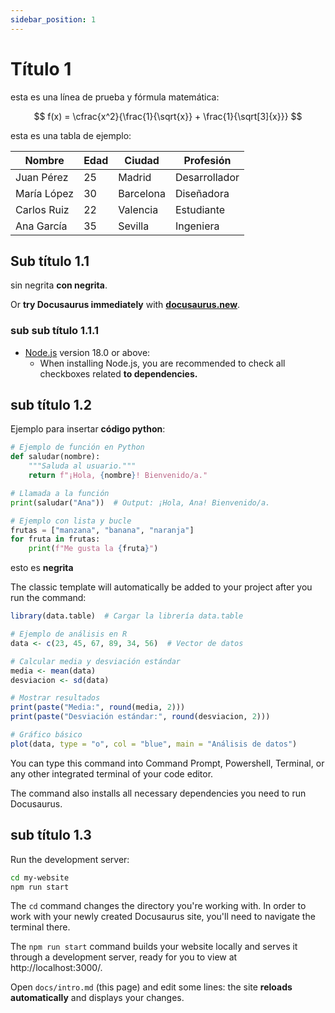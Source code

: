 ```yaml
---
sidebar_position: 1
---
```


# Título 1

esta es una línea de prueba y fórmula matemática:

$$
f(x) = \cfrac{x^2}{\frac{1}{\sqrt{x}} + \frac{1}{\sqrt[3]{x}}}
$$

esta es una tabla de ejemplo:

| Nombre     | Edad | Ciudad       | Profesión      |
|------------|------|--------------|----------------|
| Juan Pérez | 25   | Madrid       | Desarrollador  |
| María López| 30   | Barcelona    | Diseñadora     |
| Carlos Ruiz| 22   | Valencia     | Estudiante     |
| Ana García | 35   | Sevilla      | Ingeniera      |



## Sub título 1.1

sin negrita **con negrita**.

Or **try Docusaurus immediately** with **[docusaurus.new](https://docusaurus.new)**.

### sub sub título 1.1.1

- [Node.js](https://nodejs.org/en/download/) version 18.0 or above:
  - When installing Node.js, you are recommended to check all checkboxes related **to dependencies.**

## sub título 1.2

Ejemplo para insertar **código python**: 

```python
# Ejemplo de función en Python
def saludar(nombre):
    """Saluda al usuario."""
    return f"¡Hola, {nombre}! Bienvenido/a."

# Llamada a la función
print(saludar("Ana"))  # Output: ¡Hola, Ana! Bienvenido/a.

# Ejemplo con lista y bucle
frutas = ["manzana", "banana", "naranja"]
for fruta in frutas:
    print(f"Me gusta la {fruta}")
```

esto es **negrita**

The classic template will automatically be added to your project after you run the command:

```r
library(data.table)  # Cargar la librería data.table

# Ejemplo de análisis en R
data <- c(23, 45, 67, 89, 34, 56)  # Vector de datos

# Calcular media y desviación estándar
media <- mean(data)
desviacion <- sd(data)

# Mostrar resultados
print(paste("Media:", round(media, 2)))
print(paste("Desviación estándar:", round(desviacion, 2)))

# Gráfico básico
plot(data, type = "o", col = "blue", main = "Análisis de datos")
```

You can type this command into Command Prompt, Powershell, Terminal, or any other integrated terminal of your code editor.

The command also installs all necessary dependencies you need to run Docusaurus.

## sub título 1.3

Run the development server:

```bash
cd my-website
npm run start
```

The `cd` command changes the directory you're working with. In order to work with your newly created Docusaurus site, you'll need to navigate the terminal there.

The `npm run start` command builds your website locally and serves it through a development server, ready for you to view at http://localhost:3000/.

Open `docs/intro.md` (this page) and edit some lines: the site **reloads automatically** and displays your changes.
